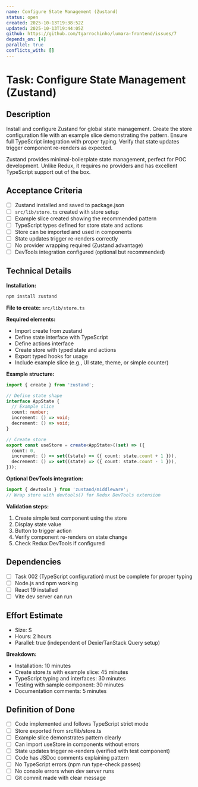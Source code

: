 ```yaml
---
name: Configure State Management (Zustand)
status: open
created: 2025-10-13T19:38:52Z
updated: 2025-10-13T19:44:05Z
github: https://github.com/tgarrochinho/lumara-frontend/issues/7
depends_on: [4]
parallel: true
conflicts_with: []
---
```


# Task: Configure State Management (Zustand)

## Description

Install and configure Zustand for global state management. Create the store configuration file with an example slice demonstrating the pattern. Ensure full TypeScript integration with proper typing. Verify that state updates trigger component re-renders as expected.

Zustand provides minimal-boilerplate state management, perfect for POC development. Unlike Redux, it requires no providers and has excellent TypeScript support out of the box.

## Acceptance Criteria

- [ ] Zustand installed and saved to package.json
- [ ] `src/lib/store.ts` created with store setup
- [ ] Example slice created showing the recommended pattern
- [ ] TypeScript types defined for store state and actions
- [ ] Store can be imported and used in components
- [ ] State updates trigger re-renders correctly
- [ ] No provider wrapping required (Zustand advantage)
- [ ] DevTools integration configured (optional but recommended)

## Technical Details

**Installation:**
```bash
npm install zustand
```

**File to create:** `src/lib/store.ts`

**Required elements:**
- Import create from zustand
- Define state interface with TypeScript
- Define actions interface
- Create store with typed state and actions
- Export typed hooks for usage
- Include example slice (e.g., UI state, theme, or simple counter)

**Example structure:**
```typescript
import { create } from 'zustand';

// Define state shape
interface AppState {
  // Example slice
  count: number;
  increment: () => void;
  decrement: () => void;
}

// Create store
export const useStore = create<AppState>((set) => ({
  count: 0,
  increment: () => set((state) => ({ count: state.count + 1 })),
  decrement: () => set((state) => ({ count: state.count - 1 })),
}));
```

**Optional DevTools integration:**
```typescript
import { devtools } from 'zustand/middleware';
// Wrap store with devtools() for Redux DevTools extension
```

**Validation steps:**
1. Create simple test component using the store
2. Display state value
3. Button to trigger action
4. Verify component re-renders on state change
5. Check Redux DevTools if configured

## Dependencies

- [ ] Task 002 (TypeScript configuration) must be complete for proper typing
- [ ] Node.js and npm working
- [ ] React 19 installed
- [ ] Vite dev server can run

## Effort Estimate

- Size: S
- Hours: 2 hours
- Parallel: true (independent of Dexie/TanStack Query setup)

**Breakdown:**
- Installation: 10 minutes
- Create store.ts with example slice: 45 minutes
- TypeScript typing and interfaces: 30 minutes
- Testing with sample component: 30 minutes
- Documentation comments: 5 minutes

## Definition of Done

- [ ] Code implemented and follows TypeScript strict mode
- [ ] Store exported from src/lib/store.ts
- [ ] Example slice demonstrates pattern clearly
- [ ] Can import useStore in components without errors
- [ ] State updates trigger re-renders (verified with test component)
- [ ] Code has JSDoc comments explaining pattern
- [ ] No TypeScript errors (npm run type-check passes)
- [ ] No console errors when dev server runs
- [ ] Git commit made with clear message
